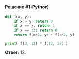 #### Решение #1 (Python)
```python
def f(x, y):
    if x > y: return 0
    if x == y: return 1
    if x == 23: return 0
    return f(x+1, y) + f(x*2, y)

print( f(3, 12) * f(12, 27) )
```
**Ответ:** 12.
